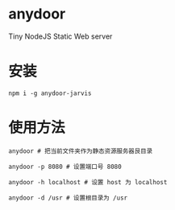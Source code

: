 # anydoor
Tiny NodeJS Static Web server

# 安装

```
npm i -g anydoor-jarvis
```

# 使用方法

```
anydoor # 把当前文件夹作为静态资源服务器艮目录

anydoor -p 8080 # 设置端口号 8080

anydoor -h localhost # 设置 host 为 localhost

anydoor -d /usr # 设置根目录为 /usr
```
